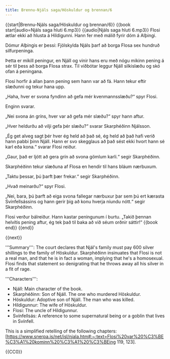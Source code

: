```yaml
---
title: Brennu-Njáls saga/Höskuldur og brennan/6
---
```


{{start|Brennu-Njáls saga/Höskuldur og brennan/6}}
{{book start|audio=Njáls saga hluti 6.mp3}}
{{audio|Njáls saga hluti 6.mp3}}
Flosi ætlar ekki að hlusta á Hildigunni. Hann fer með málið fyrir dóm á Alþingi.

Dómur Alþingis er þessi: Fjölskylda Njáls þarf að borga Flosa sex hundruð silfurpeninga.

Þetta er mikill peningur, en Njáll og vinir hans eru með nógu mikinn pening á sér til þess að borga Flosa strax. Til viðbótar leggur Njáll silkislæðu og skó ofan á peningana.

Flosi horfir á allan þann pening sem hann var að fá. Hann tekur eftir slæðunni og tekur hana upp.

„Haha, hver er svona fyndinn að gefa mér kvenmannsslæðu?“ spyr Flosi.

Enginn svarar.

„Nei svona án gríns, hver var að gefa mér slæðu?“ spyr hann aftur.

„Hver heldurðu að vilji gefa þér slæðu?“ svarar Skarphéðinn Njálsson.

„Ég get alveg sagt þér hver ég held að það sé, ég held að það hafi verið hann pabbi þinn Njáll. Hann er svo skegglaus að það sést ekki hvort hann sé karl eða kona.“ svarar Flosi reiður.

„Gaur, það er ljótt að gera grín að svona gömlum karli.“ segir Skarphéðinn. 

Skarphéðinn tekur slæðuna af Flosa en hendir til hans bláum nærbuxum.

„Taktu þessar, þú þarft þær frekar.“ segir Skarphéðinn.

„Hvað meinarðu?“ spyr Flosi.

„Nei, bara, þú þarft að eiga svona fallegar nærbuxur þar sem þú ert kærasta Svínfellsássins og hann gerir þig að konu hverja níundu nótt.“ segir Skarphéðinn.

Flosi verður bálreiður. Hann kastar peningunum í burtu. „Takið þennan helvítis pening aftur, ég tek það til baka að við séum orðnir sáttir!“
{{book end}}
{{end}}

{{next}}


<div class=notes>
'''Summary''': The court declares that Njál's family must pay 600 silver shillings to the family of Höskuldur. Skarphéðinn insinuates that Flosi is not a real man, and that he is in fact a woman, implying that he's a homosexual. Flosi finds that statement so denigrating that he throws away all his silver in a fit of rage.

'''Characters''':

* Njáll: Main character of the book.
* Skarphéðinn: Son of Njáll. The one who murdered Höskuldur.
* Höskuldur: Adoptive son of Njáll. The man who was killed.
* Hildigunnur: The wife of Höskuldur.
* Flosi: The uncle of Hildigunnur.
* Svínfellsás: A reference to some supernatural being or a goblin that lives in Svínfell. <br />

This is a simplified retelling of the following chapters: [https://www.snerpa.is/net/isl/njala.htm#:~:text=Flosi%20var%20%C3%BE%C3%A1%20kominn%20%C3%A1%20%C3%BEing 119, 123].

</div>
{{CC0}}